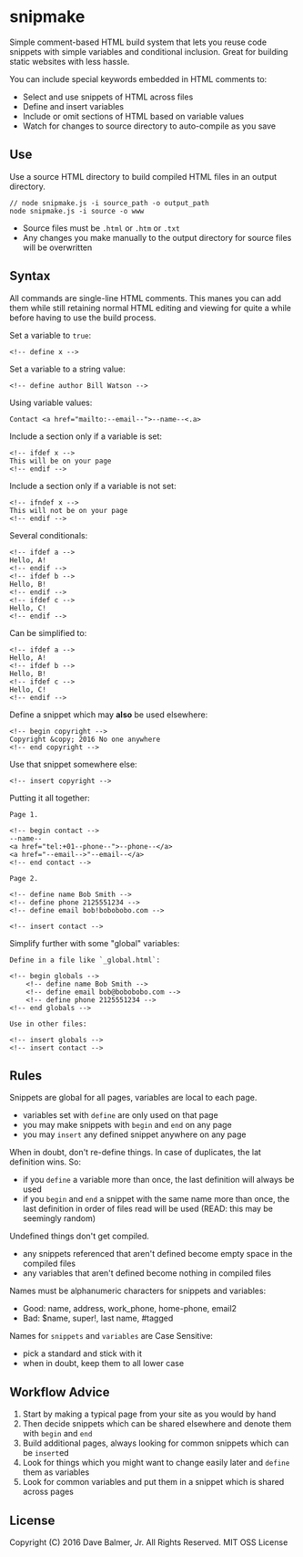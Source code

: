 snipmake
========

Simple comment-based HTML build system that lets you reuse code snippets with simple variables and conditional inclusion. Great for building static websites with less hassle.

You can include special keywords embedded in HTML comments to:

- Select and use snippets of HTML across files
- Define and insert variables
- Include or omit sections of HTML based on variable values
- Watch for changes to source directory to auto-compile as you save

Use
---

Use a source HTML directory to build compiled HTML files
in an output directory.

	// node snipmake.js -i source_path -o output_path
	node snipmake.js -i source -o www

- Source files must be `.html` or `.htm` or `.txt`
- Any changes you make manually to the output directory for source files will be overwritten

Syntax
------

All commands are single-line HTML comments. This manes you can add them while still retaining normal HTML editing and viewing for quite a while before having to use the build process.

Set a variable to `true`:

	<!-- define x -->

Set a variable to a string value:

	<!-- define author Bill Watson -->
	
Using variable values:

	Contact <a href="mailto:--email--">--name--<.a>

Include a section only if a variable is set:

	<!-- ifdef x -->
	This will be on your page
	<!-- endif -->

Include a section only if a variable is not set:

	<!-- ifndef x -->
	This will not be on your page
	<!-- endif -->

Several conditionals:

	<!-- ifdef a -->
	Hello, A!
	<!-- endif -->
	<!-- ifdef b -->
	Hello, B!
	<!-- endif -->
	<!-- ifdef c -->
	Hello, C!
	<!-- endif -->

Can be simplified to:
		
	<!-- ifdef a -->
	Hello, A!
	<!-- ifdef b -->
	Hello, B!
	<!-- ifdef c -->
	Hello, C!
	<!-- endif -->
	
Define a snippet which may **also** be used elsewhere:

	<!-- begin copyright -->
	Copyright &copy; 2016 No one anywhere
	<!-- end copyright -->
	
Use that snippet somewhere else:

	<!-- insert copyright -->

Putting it all together:
	
	Page 1.

	<!-- begin contact -->
	--name--
	<a href="tel:+01--phone--">--phone--</a>
	<a href="--email-->"--email--</a>
	<!-- end contact -->

	Page 2.

	<!-- define name Bob Smith -->
	<!-- define phone 2125551234 -->
	<!-- define email bob!bobobobo.com -->

	<!-- insert contact -->

Simplify further with some "global" variables:

	Define in a file like `_global.html`:

	<!-- begin globals -->
		<!-- define name Bob Smith -->
		<!-- define email bob@bobobobo.com -->
		<!-- define phone 2125551234 -->
	<!-- end globals -->

	Use in other files:
	
	<!-- insert globals -->
	<!-- insert contact -->

Rules
-----

Snippets are global for all pages, variables are local to each page.

- variables set with `define` are only used on that page
- you may make snippets with `begin` and `end` on any page
- you may `insert` any defined snippet anywhere on any page

When in doubt, don't re-define things. In case of duplicates, the lat definition wins. So:

- if you `define` a variable more than once, the last definition will always be used
- if you `begin` and `end` a snippet with the same name more than once, the last definition
	in order of files read will be used (READ: this may be seemingly random)

Undefined things don't get compiled.

- any snippets referenced that aren't defined become empty space in the compiled files
- any variables that aren't defined become nothing in compiled files

Names must be alphanumeric characters for snippets and variables:

- Good: name, address, work_phone, home-phone, email2
- Bad: $name, super!, last name, #tagged

Names for `snippets` and `variables` are Case Sensitive:

- pick a standard and stick with it
- when in doubt, keep them to all lower case

Workflow Advice
---------------

1. Start by making a typical page from your site as you would by hand
2. Then decide snippets which can be shared elsewhere and denote them with `begin` and `end`
3. Build additional pages, always looking for common snippets which can be `insert`ed
4. Look for things which you might want to change easily later and `define` them as variables
5. Look for common variables and put them in a snippet which is shared across pages

License
-------

Copyright (C) 2016 Dave Balmer, Jr. All Rights Reserved.
MIT OSS License

